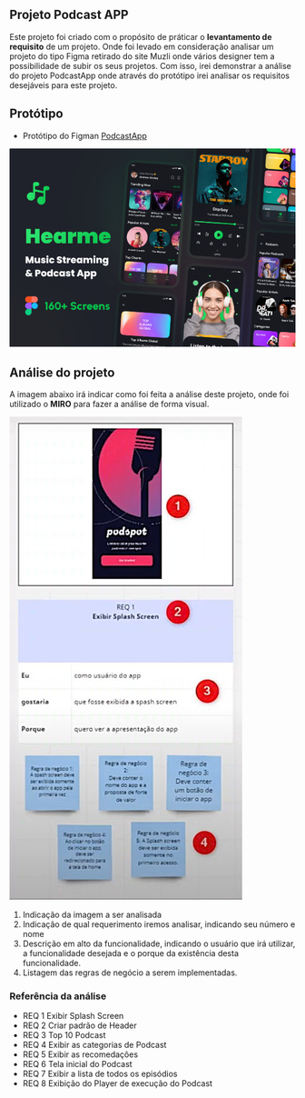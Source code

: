 ## Projeto Podcast APP

Este projeto foi criado com o propósito de práticar o **levantamento de requisito** de um projeto. Onde foi levado em consideração analisar um projeto do tipo Figma retirado do site Muzli onde vários designer tem a possibilidade de subir os seus projetos. Com isso, irei demonstrar a análise do projeto PodcastApp onde através do protótipo irei analisar os requisitos desejáveis para este projeto.


## Protótipo
- Protótipo do Figman [PodcastApp](https://search.muz.li/NDJlOWNhZTNj)
  

![Referencia Protótipo](../img/ref_figma.png)


## Análise do projeto
A imagem abaixo irá indicar como foi feita a análise deste projeto, onde foi utilizado o **MIRO** para fazer a análise de forma visual.

![Referencia da análise](img/ref_analise.png)

1. Indicação da imagem a ser analisada
2. Indicação de qual requerimento iremos analisar, indicando seu número e nome 
3. Descrição em alto da funcionalidade, indicando o usuário que irá utilizar, a funcionalidade desejada e o porque da existência desta funcionalidade.
4. Listagem das regras de negócio a serem implementadas.

### Referência da análise

- REQ 1 Exibir Splash Screen
- REQ 2 Criar padrão de Header
- REQ 3 Top 10 Podcast
- REQ 4 Exibir as categorias de Podcast
- REQ 5 Exibir as recomedações
- REQ 6 Tela inicial do Podcast
- REQ 7 Exibir a lista de todos os episódios
- REQ 8 Exibição do Player de execução do Podcast